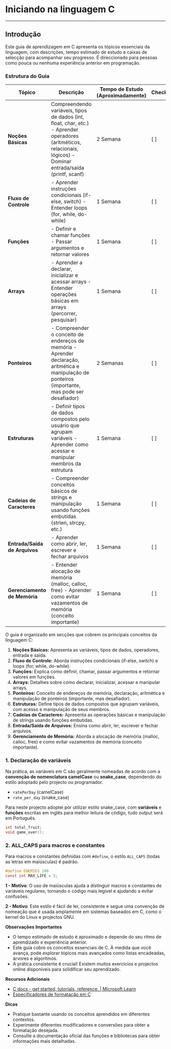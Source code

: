 # Iniciando na linguagem C

---

## **Introdução**

Este guia de aprendizagem em C apresenta os tópicos essenciais da linguagem, com descrições, tempo estimado de estudo e caixas de selecção para acompanhar seu progresso. É direccionado para pessoas como pouca ou nenhuma experiência anterior em programação.

### **Estrutura do Guia**

| Tópico                        | Descrição                                                                                                                                                          | Tempo de Estudo (Aproximadamente) | Checkbox |
| ----------------------------- | ------------------------------------------------------------------------------------------------------------------------------------------------------------------ | --------------------------------- | -------- |
| **Noções Básicas**            | Compreendendo variáveis, tipos de dados (int, float, char, etc.) - Aprender operadores (aritméticos, relacionais, lógicos) - Dominar entrada/saída (printf, scanf) | 2 Semana                          | [ ]      |
| **Fluxo de Controle**         | - Aprender instruções condicionais (if-else, switch) - Entender loops (for, while, do-while)                                                                       | 1 Semana                          | [ ]      |
| **Funções**                   | - Definir e chamar funções - Passar argumentos e retornar valores                                                                                                  | 1 Semana                          | [ ]      |
| **Arrays**                    | - Aprender a declarar, inicializar e acessar arrays - Entender operações básicas em arrays (percorrer, pesquisar)                                                  | 1 Semana                          | [ ]      |
| **Ponteiros**                 | - Compreender o conceito de endereços de memória - Aprender declaração, aritmética e manipulação de ponteiros (importante, mas pode ser desafiador)                | 2 Semanas                         | [ ]      |
| **Estruturas**                | - Definir tipos de dados compostos pelo usuário que agrupam variáveis - Aprender como acessar e manipular membros da estrutura                                     | 1 Semana                          | [ ]      |
| **Cadeias de Caracteres**     | - Compreender conceitos básicos de strings e manipulação usando funções embutidas (strlen, strcpy, etc.)                                                           | 1 Semana                          | [ ]      |
| **Entrada/Saída de Arquivos** | - Aprender como abrir, ler, escrever e fechar arquivos                                                                                                             | 1 Semana                          | [ ]      |
| **Gerenciamento de Memória**  | - Entender alocação de memória (malloc, calloc, free) - Aprender como evitar vazamentos de memória (conceito importante)                                           | 1 Semana                          | [ ]      |

O guia é organizado em secções que cobrem os principais conceitos da linguagem C:

1. **Noções Básicas:** Apresenta as variáveis, tipos de dados, operadores, entrada e saída.
2. **Fluxo de Controle:** Aborda instruções condicionais (if-else, switch) e loops (for, while, do-while).
3. **Funções:** Explica como definir, chamar, passar argumentos e retornar valores em funções.
4. **Arrays:** Detalhes sobre como declarar, inicializar, acessar e manipular arrays.
5. **Ponteiros:** Conceito de endereços de memória, declaração, aritmética e manipulação de ponteiros (importante, mas desafiador).
6. **Estruturas:** Define tipos de dados compostos que agrupam variáveis, com acesso e manipulação de seus membros.
7. **Cadeias de Caracteres:** Apresenta as operações básicas e manipulação de strings usando funções embutidas.
8. **Entrada/Saída de Arquivos:** Ensina como abrir, ler, escrever e fechar arquivos.
9. **Gerenciamento de Memória:** Aborda a alocação de memória (malloc, calloc, free) e como evitar vazamentos de memória (conceito importante).

### 1. Declaração de variáveis

Na prática, as variáveis em C são geralmente nomeadas de acordo com a **convenção de nomenclatura camelCase** ou **snake_case**, dependendo do estilo adoptado pelo projecto ou programador.

- `ratePerDay` (camelCase)
- `rate_per_day` (snake_case)

Para neste projecto adoptei por utilizar estilo snake_case, com **variáveis** e **funções** escritas em inglês para melhor leitura de código, tudo output será em Português.

```c
int total_fruit;
void game_over();
```

### 2. **ALL_CAPS** para macros e constantes

Para macros e constantes definidas com `#define`, o estilo `ALL_CAPS` (todas as letras em maiúsculas) é padrão.

```c
#define ENEMIES 100
const int MAX_LIFE = 5;
```

**1 - Motivo**: O uso de maiúsculas ajuda a distinguir macros e constantes de variáveis regulares, tornando o código mais legível e ajudando a evitar confusões.

**2 - Motivo**: Este estilo é fácil de ler, consistente e segue uma convenção de nomeação que é usada amplamente em sistemas baseados em C, como o kernel do Linux e projectos GNU.

**Observações Importantes**

- O tempo estimado de estudo é aproximado e depende do seu ritmo de aprendizado e experiência anterior.
- Este guia cobre os conceitos essenciais de C. À medida que você avança, pode explorar tópicos mais avançados como listas encadeadas, árvores e algoritmos.
- A prática consistente é crucial! Existem muitos exercícios e projectos online disponíveis para solidificar seu aprendizado.

**Recursos Adicionais**

- [C docs - get started, tutorials, reference. | Microsoft Learn](https://learn.microsoft.com/en-us/cpp/c-language/?view=msvc-170)
- [Especificadores de formatação em C](https://www.freecodecamp.org/portuguese/news/especificadores-de-formatacao-em-c/)

**Dicas**

- Pratique bastante usando os conceitos aprendidos em diferentes contextos.
- Experimente diferentes modificadores e conversões para obter a formatação desejada.
- Consulte a documentação oficial das funções e bibliotecas para obter informações mais detalhadas.
